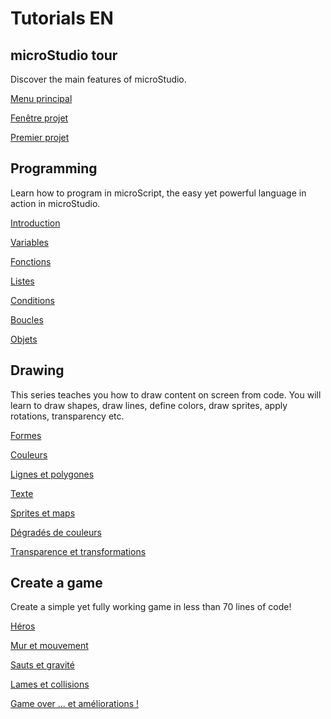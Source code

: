 # Tutorials EN

## microStudio tour

Discover the main features of microStudio.

[Menu principal](/tutorials/fr/tour/1_menu.md)

[Fenêtre projet](/tutorials/fr/tour/2_project.md)

[Premier projet](/tutorials/fr/tour/3_first_project.md)


## Programming

Learn how to program in microScript, the easy yet powerful language in action in microStudio.

[Introduction](/tutorials/fr/programming/1_intro.md)

[Variables](/tutorials/fr/programming/2_variables.md)

[Fonctions](/tutorials/fr/programming/3_functions.md)

[Listes](/tutorials/fr/programming/4_lists.md)

[Conditions](/tutorials/fr/programming/5_conditions.md)

[Boucles](/tutorials/fr/programming/6_loops.md)

[Objets](/tutorials/fr/programming/7_objects.md)

## Drawing

This series teaches you how to draw content on screen from code. You will learn to draw shapes, draw lines, define colors, draw sprites, apply rotations, transparency etc.

[Formes](/tutorials/fr/drawing/1_shapes.md)

[Couleurs](/tutorials/fr/drawing/2_colors.md)

[Lignes et polygones](/tutorials/fr/drawing/3_lines.md)

[Texte](/tutorials/fr/drawing/4_text.md)

[Sprites et maps](/tutorials/fr/drawing/5_sprites.md)

[Dégradés de couleurs](/tutorials/fr/drawing/6_gradients.md)

[Transparence et transformations](/tutorials/fr/drawing/7_transforms.md)



## Create a game

Create a simple yet fully working game in less than 70 lines of code!

[Héros](/tutorials/fr/game/1_hero.md)

[Mur et mouvement](/tutorials/fr/game/2_wall.md)

[Sauts et gravité](/tutorials/fr/game/3_jump.md)

[Lames et collisions](/tutorials/fr/game/4_blades.md)

[Game over ... et améliorations !](/tutorials/fr/game/5_gameloop.md)
